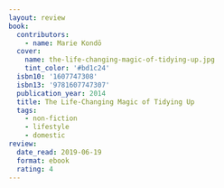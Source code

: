 ```yaml
---
layout: review
book:
  contributors:
    - name: Marie Kondō
  cover:
    name: the-life-changing-magic-of-tidying-up.jpg
    tint_color: '#bd1c24'
  isbn10: '1607747308'
  isbn13: '9781607747307'
  publication_year: 2014
  title: The Life-Changing Magic of Tidying Up
  tags:
    - non-fiction
    - lifestyle
    - domestic
review:
  date_read: 2019-06-19
  format: ebook
  rating: 4
---
```

